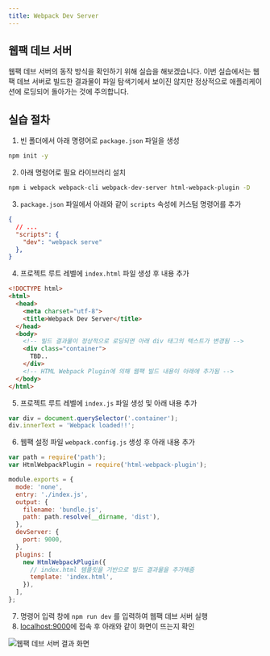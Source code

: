 ```yaml
---
title: Webpack Dev Server
---
```


## 웹팩 데브 서버

웹팩 데브 서버의 동작 방식을 확인하기 위해 실습을 해보겠습니다. 이번 실습에서는 웹팩 데브 서버로 빌드한 결과물이 파일 탐색기에서 보이진 않지만 정상적으로 애플리케이션에 로딩되어 돌아가는 것에 주의합니다.

## 실습 절차

1. 빈 폴더에서 아래 명령어로 `package.json` 파일을 생성

```bash
npm init -y
```

2. 아래 명령어로 필요 라이브러리 설치

```bash
npm i webpack webpack-cli webpack-dev-server html-webpack-plugin -D
```

3. `package.json` 파일에서 아래와 같이 `scripts` 속성에 커스텀 명령어를 추가

```json
{
  // ...
  "scripts": {
    "dev": "webpack serve"
  },
}
```

4. 프로젝트 루트 레벨에 `index.html` 파일 생성 후 내용 추가

```html
<!DOCTYPE html>
<html>
  <head>
    <meta charset="utf-8">
    <title>Webpack Dev Server</title>
  </head>
  <body>
    <!-- 빌드 결과물이 정상적으로 로딩되면 아래 div 태그의 텍스트가 변경됨 -->
    <div class="container">
      TBD..
    </div>
    <!-- HTML Webpack Plugin에 의해 웹팩 빌드 내용이 아래에 추가됨 -->
  </body>
</html>
```

5. 프로젝트 루트 레벨에 `index.js` 파일 생성 및 아래 내용 추가

```js
var div = document.querySelector('.container');
div.innerText = 'Webpack loaded!!';
```

6. 웹팩 설정 파일 `webpack.config.js` 생성 후 아래 내용 추가

```js
var path = require('path');
var HtmlWebpackPlugin = require('html-webpack-plugin');

module.exports = {
  mode: 'none',
  entry: './index.js',
  output: {
    filename: 'bundle.js',
    path: path.resolve(__dirname, 'dist'),
  },
  devServer: {
    port: 9000,
  },
  plugins: [
    new HtmlWebpackPlugin({
      // index.html 템플릿을 기반으로 빌드 결과물을 추가해줌
      template: 'index.html',
    }),
  ],
};
```

7. 명령어 입력 창에 `npm run dev` 를 입력하여 웹팩 데브 서버 실행
8. [localhost:9000](localhost:9000)에 접속 후 아래와 같이 화면이 뜨는지 확인

![웹팩 데브 서버 결과 화면](../.vuepress/public/images/wds.png)